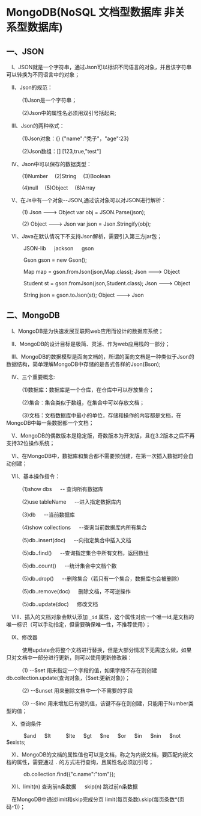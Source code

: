 # MongoDB(NoSQL 文档型数据库 非关系型数据库)
## 一、JSON

&emsp;Ⅰ、JSON就是一个字符串，通过Json可以标识不同语言的对象，并且该字符串可以转换为不同语言中的对象；

&emsp;Ⅱ、Json的规范：

&emsp;&emsp;&emsp;(1)Json是一个字符串；

&emsp;&emsp;&emsp;(2)Json中的属性名必须用双引号括起来;

&emsp;Ⅲ、Json的两种格式：

&emsp;&emsp;&emsp;(1)Json对象：{}  {"name":"秃子"，"age":23}

&emsp;&emsp;&emsp;(2)Json数组：[]  [123,true,"test"]

&emsp;Ⅳ、Json中可以保存的数据类型：

&emsp;&emsp;&emsp;(1)Number  &emsp;(2)String   &emsp;(3)Boolean

&emsp;&emsp;&emsp;(4)null   &emsp;(5)Object   &emsp;(6)Array

&emsp;Ⅴ、在Js中有一个对象--JSON,通过该对象可以对JSON进行解析：

&emsp;&emsp;&emsp;(1) Json ---> Object    var obj = JSON.Parse(json);

&emsp;&emsp;&emsp;(2) Object ---> Json    var json = Json.Stringify(obj);

&emsp;Ⅵ、Java在默认情况下不支持Json解析，需要引入第三方jar包；

&emsp;&emsp;&emsp;  JSON-lib  &emsp;   jackson  &emsp;  gson

&emsp;&emsp;&emsp; Gson gson = new Gson();

&emsp;&emsp;&emsp; Map map = gson.fromJson(json,Map.class);  Json ---> Object

&emsp;&emsp;&emsp; Student st = gson.fromJson(json,Student.class);  Json ---> Object

&emsp;&emsp;&emsp; String json = gson.toJson(st);  Object ---> Json

## 二、MongoDB
&emsp;Ⅰ、MongoDB是为快速发展互联网web应用而设计的数据库系统；

&emsp;Ⅱ、MongoDB的设计目标是极简、灵活、作为web应用栈的一部分；

&emsp;Ⅲ、MongoDB的数据模型是面向文档的，所谓的面向文档是一种类似于Json的数据结构，简单理解MongoDB中存储的是各式各样的Json(Bson);

&emsp;Ⅳ、三个重要概念:

&emsp;&emsp;&emsp;(1)数据库：数据库是一个仓库，在仓库中可以存放集合；

&emsp;&emsp;&emsp;(2)集合：集合类似于数组，在集合中可以存放文档；

&emsp;&emsp;&emsp;(3)文档：文档数据库中最小的单位，存储和操作的内容都是文档，在MongoDB中每一条数据都一个文档；

&emsp;Ⅴ、MongoDB的偶数版本是稳定版，奇数版本为开发版，且在3.2版本之后不再支持32位操作系统；

&emsp;Ⅵ、在MongoDB中，数据库和集合都不需要预创建，在第一次插入数据时会自动创建；

&emsp;Ⅶ、基本操作指令：

&emsp;&emsp;&emsp;(1)show dbs &emsp; -- 查询所有数据库

&emsp;&emsp;&emsp;(2)use tableName &emsp; --进入指定数据库内

&emsp;&emsp;&emsp;(3)db  &emsp; --当前数据库

&emsp;&emsp;&emsp;(4)show collections &emsp;  --查询当前数据库内所有集合

&emsp;&emsp;&emsp;(5)db.<collection>.insert(doc) &emsp; --向指定集合中插入文档
 
&emsp;&emsp;&emsp;(5)db.<collection>.find() &emsp; --查询指定集合中所有文档，返回数组
 
&emsp;&emsp;&emsp;(5)db.<collection>.count() &emsp; --统计集合中文档个数
 
&emsp;&emsp;&emsp;(5)db.<collection>.drop() &emsp; --删除集合（若只有一个集合，数据库也会被删除）
 
&emsp;&emsp;&emsp;(5)db.<collection>.remove(doc) &emsp; 删除文档，不可逆操作
 
&emsp;&emsp;&emsp;(5)db.<collection>.update(doc) &emsp; 修改文档
 
&emsp;Ⅷ、插入的文档对象会默认添加 `_id` 属性，这个属性对应一个唯一id,是文档的唯一标识（可以手动指定，但需要确保唯一性，不推荐使用）；

&emsp;Ⅸ、修改器

&emsp;&emsp;&emsp;使用update会将整个文档进行替换，但是大部分情况下无需这么做，如果只对文档中一部分进行更新，则可以使用更新修改器：

&emsp;&emsp;&emsp;(1) --$set  用来指定一个字段的值，如果字段不存在则创建  db.collection.update(查询对象，{$set:更新对象})；

&emsp;&emsp;&emsp;(2) --$unset  用来删除文档中一个不需要的字段

&emsp;&emsp;&emsp;(3) --$inc  用来增加已有键的值，该键不存在则创建，只能用于Number类型的值；

&emsp;Ⅹ、查询条件

&emsp;&emsp;&emsp; $and &emsp; $lt &emsp; &emsp; $lte &emsp; $gt &emsp; $ne &emsp; $or &emsp; $in &emsp; $nin &emsp; $not &emsp; $exists;

&emsp;Ⅺ、MongoDB的文档的属性值也可以是文档，称之为内嵌文档，要匹配内嵌文档的属性，需要通过 `.` 的方式进行查询，且属性名必须加引号；

&emsp;&emsp;&emsp; db.collection.find({"c.name":"tom"});

&emsp;Ⅻ、limit(n) 查询前n条数据  &emsp; skip(n) 跳过前n条数据

&emsp;在MongoDB中通过limit和skip完成分页   limit(每页条数).skip(每页条数*(页码-1))；

